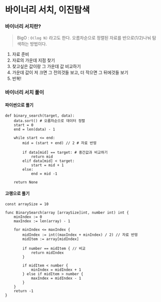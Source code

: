 # 바이너리 서치, 이진탐색

### 바이너리 서치란?

>   BigO :  `O(log N)` 라고도 한다. 오름차순으로 정렬된 자료를 반으로(1/2)나눠 탐색하는 방법이다.

1. 자료 준비
2. 자료의 가운데 지점 찾기
3. 찾고싶은 값이랑 그 가운데 값 비교하기
4. 가운데 값이 저 크면 그 전의것들 보고, 더 작으면 그 뒤에것들 보기
5. 반복!

### 바이너리 서치 풀이

#### 파이썬으로 풀기

```
def binary_search(target, data):
    data.sort() # 오름차순으로 데이터 정렬
    start = 0
    end = len(data) - 1

    while start <= end:
        mid = (start + end) // 2 # 자료 반띵

        if data[mid] == target: # 중간값과 비교하기
            return mid
        elif data[mid] < target:
            start = mid + 1
        else:
            end = mid -1

    return None
```

#### 고랭으로 풀기

```
const arraySize = 10

func BinarySearch(array [arraySize]int, number int) int {
	minIndex := 0
	maxIndex := len(array) - 1
	
	for minIndex <= maxIndex { 
		midIndex := int((maxIndex + minIndex) / 2) // 자료 반띵
		midItem := array[midIndex]
		
		if number == midItem { // 비교
			return midIndex
		}
		
		if midItem < number {
			minIndex = midIndex + 1
		} else if midItem > number {
			maxIndex = midIndex - 1
		}
	}
	return -1
}
```

